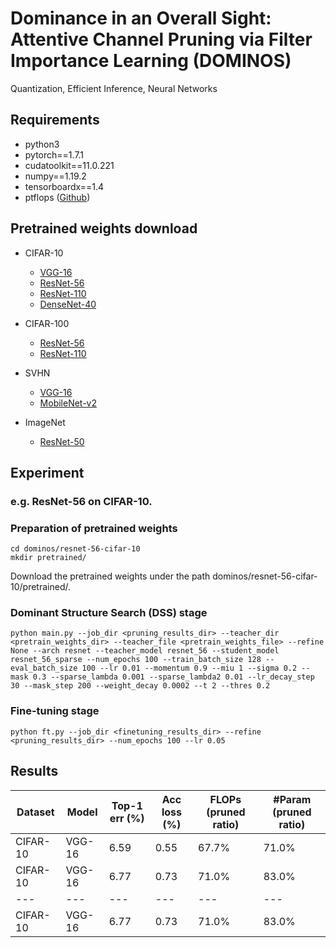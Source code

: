# Dominance in an Overall Sight: Attentive Channel Pruning via Filter Importance Learning (DOMINOS)
Quantization, Efficient Inference, Neural Networks

## Requirements

* python3
* pytorch==1.7.1
* cudatoolkit==11.0.221 
* numpy==1.19.2
* tensorboardx==1.4
* ptflops ([Github](https://github.com/sovrasov/flops-counter.pytorch))


## Pretrained weights download

* CIFAR-10
  - [VGG-16](https://drive.google.com/file/d/1Jk3gxPIQMZMw42ihyN5YNq3--12P654V/view?usp=sharing)
  - [ResNet-56](https://drive.google.com/file/d/1z1oz-Set-iTnpOU2si-bqySzgcWzQjZN/view?usp=sharing)
  - [ResNet-110](https://drive.google.com/file/d/1jOApBG_cvvSaAna8Jz4eXZP426ncX-6T/view?usp=sharing)
  - [DenseNet-40](https://drive.google.com/file/d/1xeFqb2FU7d3Dq4T7tcRx_Gu6oFAUKOku/view?usp=sharing)

* CIFAR-100
  - [ResNet-56](https://drive.google.com/file/d/12NTMSaEx1Th3HNIFIxk68j3Hr-VF5UXq/view?usp=sharing)
  - [ResNet-110](https://drive.google.com/file/d/1sIAsteFdPDAKN9KnYB6oCYbAx1dXnA4H/view?usp=sharing)

* SVHN
  - [VGG-16](https://drive.google.com/file/d/1H6I1s0wAfl1avuaiI61xdmD99xzJ82h8/view?usp=sharing)
  - [MobileNet-v2](https://drive.google.com/file/d/1vX7I7xTyrrmYlkTaLOdu0cPck-3knAMM/view?usp=sharing)

* ImageNet
  - [ResNet-50](https://drive.google.com/file/d/1Zg7lxT-X7nmvEkL6fEik2gQdWuP_cGey/view?usp=sharing)


## Experiment

### e.g. ResNet-56 on CIFAR-10.

### Preparation of pretrained weights

```shell
cd dominos/resnet-56-cifar-10
mkdir pretrained/
```
Download the pretrained weights under the path dominos/resnet-56-cifar-10/pretrained/.

### Dominant Structure Search (DSS) stage

```shell
python main.py --job_dir <pruning_results_dir> --teacher_dir <pretrain_weights_dir> --teacher_file <pretrain_weights_file> --refine None --arch resnet --teacher_model resnet_56 --student_model resnet_56_sparse --num_epochs 100 --train_batch_size 128 --eval_batch_size 100 --lr 0.01 --momentum 0.9 --miu 1 --sigma 0.2 --mask 0.3 --sparse_lambda 0.001 --sparse_lambda2 0.01 --lr_decay_step 30 --mask_step 200 --weight_decay 0.0002 --t 2 --thres 0.2
```

### Fine-tuning stage

```shell
python ft.py --job_dir <finetuning_results_dir> --refine <pruning_results_dir> --num_epochs 100 --lr 0.05
```

## Results

Dataset              |Model                | Top-1 err (%)     | Acc loss (%)   | FLOPs (pruned ratio)  | #Param (pruned ratio)
---                  |---                  |---                |---             |---                    |---                    
CIFAR-10             |VGG-16               | 6.59              |0.55            |67.7%                  |71.0%    
CIFAR-10             |VGG-16               | 6.77              |0.73            |71.0%                  |83.0%  
---                  |---                  |---                |---             |---                    |---   
CIFAR-10             |VGG-16               | 6.77              |0.73            |71.0%                  |83.0% 

